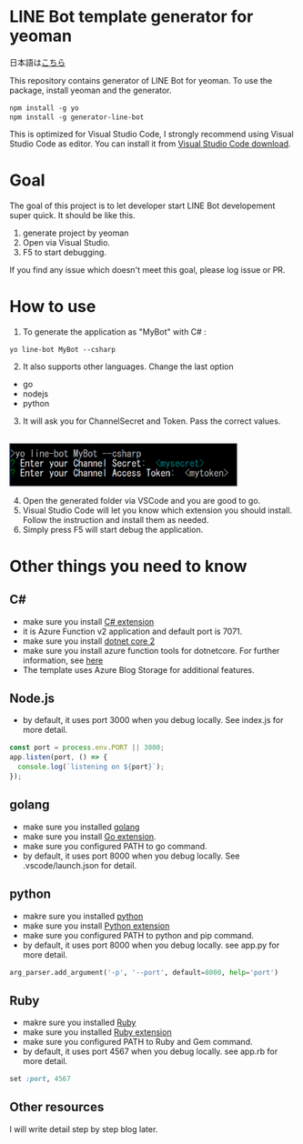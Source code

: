 ﻿# LINE Bot template generator for yeoman
日本語は[こちら](./README_ja.md)

This repository contains generator of LINE Bot for yeoman. To use the package, install yeoman and the generator.

```
npm install -g yo
npm install -g generator-line-bot
```
This is optimized for Visual Studio Code, I strongly recommend using Visual Studio Code as editor. You can install it from [Visual Studio Code download](https://code.visualstudio.com/Download).

# Goal
The goal of this project is to let developer start LINE Bot developement super quick. It should be like this.
1. generate project by yeoman
1. Open via Visual Studio.
1. F5 to start debugging.

If you find any issue which doesn't meet this goal, please log issue or PR.

# How to use
1. To generate the application as "MyBot" with C# :

```script
yo line-bot MyBot --csharp
```
2. It also supports other languages. Change the last option 
- go 
- nodejs
- python

3. It will ask you for ChannelSecret and Token. Pass the correct values.<br/><br/>
<img src="./readme_img/installprompt.PNG" width="400">

4. Open the generated folder via VSCode and you are good to go.
5. Visual Studio Code will let you know which extension you should install. Follow the instruction and install them as needed.
6. Simply press F5 will start debug the application.

# Other things you need to know

## C#
- make sure you install [C# extension](https://marketplace.visualstudio.com/items?itemName=ms-vscode.csharp)
- it is Azure Function v2 application and default port is 7071.
- make sure you install [dotnet core 2](https://www.microsoft.com/net/download/windows)
- make sure you install azure function tools for dotnetcore. For further information, see [here](https://docs.microsoft.com/en-us/azure/azure-functions/functions-run-local)
- The template uses Azure Blog Storage for additional features.

## Node.js
- by default, it uses port 3000 when you debug locally. See index.js for more detail.
```javascript
const port = process.env.PORT || 3000;
app.listen(port, () => {
  console.log(`listening on ${port}`);
});
```
## golang
- make sure you installed [golang](https://golang.org/dl/) 
- make sure you install [Go extension](https://marketplace.visualstudio.com/items?itemName=lukehoban.Go).
- make sure you configured PATH to go command.
- by default, it uses port 8000 when you debug locally. See .vscode/launch.json for detail.

## python
- makre sure you installed [python](https://www.python.org/downloads/)
- make sure you install [Python extension](https://marketplace.visualstudio.com/items?itemName=ms-python.python)
- make sure you configured PATH to python and pip command.
- by default, it uses port 8000 when you debug locally. see app.py for more detail.
```python
arg_parser.add_argument('-p', '--port', default=8000, help='port')
```

## Ruby 
- makre sure you installed [Ruby](https://www.ruby-lang.org/en/documentation/installation/)
- make sure you installed [Ruby extension](https://marketplace.visualstudio.com/items?itemName=rebornix.Ruby)
- make sure you configured PATH to Ruby and Gem command.
- by default, it uses port 4567 when you debug locally. see app.rb for more detail.
```ruby
set :port, 4567
```

## Other resources
I will write detail step by step blog later.